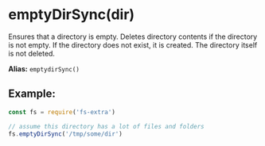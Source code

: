 # emptyDirSync(dir)

Ensures that a directory is empty. Deletes directory contents if the directory is not empty. If the directory does not exist, it is created. The directory itself is not deleted.

**Alias:** `emptydirSync()`

## Example:

```js
const fs = require('fs-extra')

// assume this directory has a lot of files and folders
fs.emptyDirSync('/tmp/some/dir')
```
